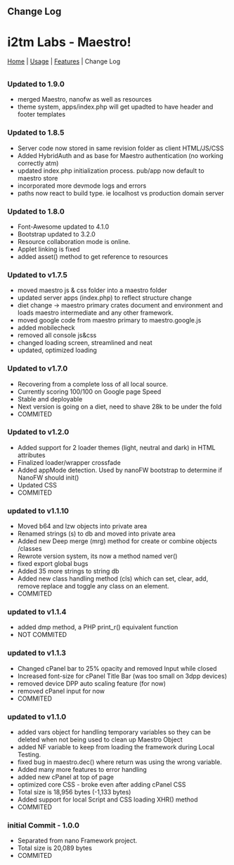 ## Change Log
# i2tm Labs - Maestro!

[Home](https://github.com/NlaakALD/Maestro/wiki) | [Usage](https://github.com/NlaakALD/Maestro/wiki/Usage) | [Features](https://github.com/NlaakALD/Maestro/wiki/Features) | Change Log
######

### Updated to 1.9.0
- merged Maestro, nanofw as well as resources
- theme system, apps/index.php will get upadted to have header and footer templates

### Updated to 1.8.5
-  Server code now stored in same revision folder as client HTML/JS/CSS
- Added HybridAuth and as base for Maestro authentication (no working correctly atm)
- updated index.php initialization process. pub/app now default to maestro store
- incorporated more devmode logs and errors
- paths now react to build type. ie localhost vs production domain server

### Updated to 1.8.0
- Font-Awesome updated to 4.1.0
- Bootstrap updated to 3.2.0
- Resource collaboration mode is online.
- Applet linking is fixed
- added asset() method to get reference to resources

### Updated to v1.7.5
- moved maestro js & css folder into a maestro folder
- updated server apps (index.php) to reflect structure change
- diet change -> maestro primary crates document and environment and loads maestro intermediate and any other framework.
- moved google code from maestro primary to maestro.google.js
- added mobilecheck
- removed all console js&css
- changed loading screen, streamlined and neat
- updated, optimized loading

### Updated to v1.7.0
- Recovering from a complete loss of all local source.
- Currently scoring 100/100 on Google page Speed
- Stable and deployable
- Next version is going on a diet, need to shave 28k to be under the
fold
- COMMITED

### Updated to v1.2.0
- Added support for 2 loader themes (light, neutral and dark) in HTML attributes
- Finalized loader/wrapper crossfade
- Added appMode detection. Used by nanoFW bootstrap to determine if NanoFW should init()
- Updated CSS
- COMMITED

### updated to v1.1.10
- Moved b64 and lzw objects into private area
- Renamed strings (s) to db and moved into private area
- Added new Deep merge (mrg) method for create or combine objects /classes
- Rewrote version system, its now a method named ver()
- fixed export global bugs
- Added 35 more strings to string db
- Added new class handling method (cls) which can set, clear, add, remove replace and toggle any class on an element.
- COMMITED

### updated to v1.1.4
- added dmp method, a PHP print_r() equivalent function
- NOT COMMITED

### updated to v1.1.3
- Changed cPanel bar to 25% opacity and removed Input while closed
- Increased font-size for cPanel Title Bar (was too small on 3dpp devices)
- removed device DPP auto scaling feature (for now)
- removed cPanel input for now
- COMMITED

### updated to v1.1.0
- added vars object for handling temporary variables so they can be deleted when not being used to clean up Maestro Object
- added NF variable to keep from loading the framework during Local Testing.
- fixed bug in maestro.dec() where return was using the wrong variable.
- Added many more features to error handling
- added new cPanel at top of page
- optimized core CSS - broke even after adding cPanel CSS
- Total size is 18,956 bytes (-1,133 bytes)
- Added support for local Script and CSS loading XHR() method
- COMMITED

### initial Commit - 1.0.0
- Separated from nano Framework project.
- Total size is 20,089 bytes
- COMMITED
